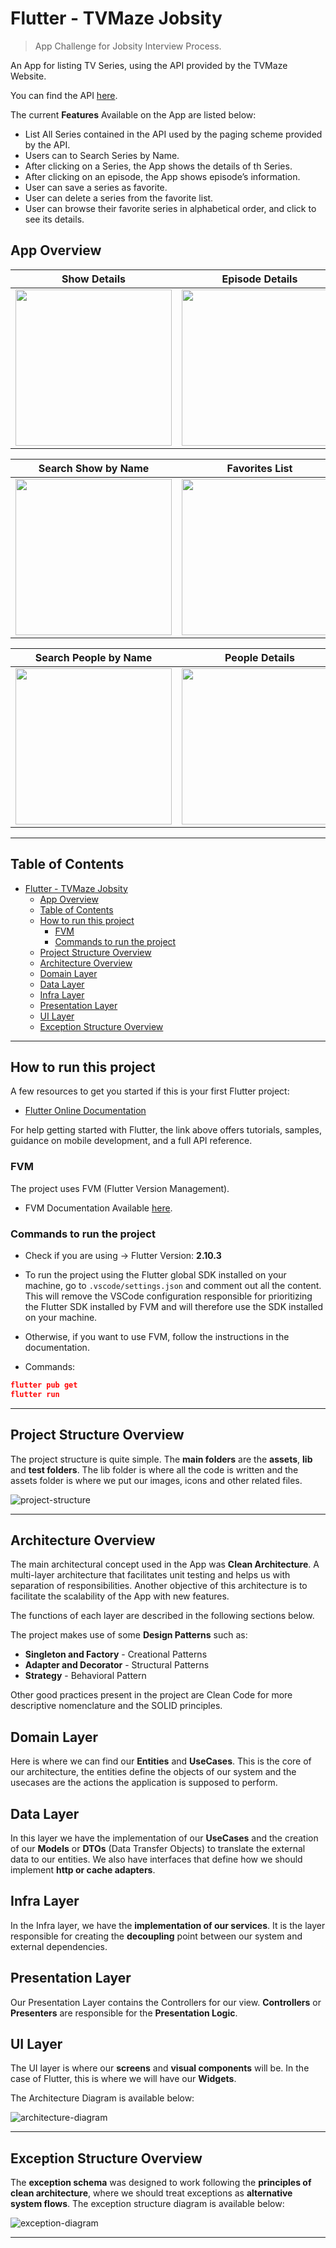 # Flutter - TVMaze Jobsity

> App Challenge for Jobsity Interview Process.
> 

An App for listing TV Series, using the API provided by the TVMaze Website.

You can find the API [here](https://www.tvmaze.com/api).

The current **Features** Available on the App are listed below:

- List All Series contained in the API used by the paging scheme provided by the API.
- Users can to Search Series by Name.
- After clicking on a Series, the App shows the details of th Series.
- After clicking on an episode, the App shows episode’s information.
- User can save a series as favorite.
- User can delete a series from the favorite list.
- User can browse their favorite series in alphabetical order, and click to see its details.

## App Overview
Show Details             |  Episode Details
:-------------------------:|:-------------------------:
<img src="https://i.imgur.com/AHYCjMr.png" width="250">  |  <img src="https://i.imgur.com/tDI7Avf.png" width="250">

Search Show by Name             |  Favorites List
:-------------------------:|:-------------------------:
<img src="https://i.imgur.com/G0Jp7fF.png" width="250">  |  <img src="https://i.imgur.com/ZGulB0h.png" width="250">

Search People by Name            |  People Details
:-------------------------:|:-------------------------:
<img src="https://i.imgur.com/Oa8LR4p.png" width="250">  |  <img src="https://i.imgur.com/PC0wDE9.png" width="250">

---

## Table of Contents

- [Flutter - TVMaze Jobsity](#flutter---tvmaze-jobsity)
  - [App Overview](#app-overview)
  - [Table of Contents](#table-of-contents)
  - [How to run this project](#how-to-run-this-project)
    - [FVM](#fvm)
    - [Commands to run the project](#commands-to-run-the-project)
  - [Project Structure Overview](#project-structure-overview)
  - [Architecture Overview](#architecture-overview)
  - [Domain Layer](#domain-layer)
  - [Data Layer](#data-layer)
  - [Infra Layer](#infra-layer)
  - [Presentation Layer](#presentation-layer)
  - [UI Layer](#ui-layer)
  - [Exception Structure Overview](#exception-structure-overview)

---

## How to run this project

A few resources to get you started if this is your first Flutter project:

- [Flutter Online Documentation](https://flutter.dev/docs)

For help getting started with Flutter, the link above offers tutorials, samples, guidance on mobile development, and a full API reference.

### FVM

The project uses FVM (Flutter Version Management).

- FVM Documentation Available [here](https://fvm.app/docs/getting_started/overview/).

### Commands to run the project

- Check if you are using → Flutter Version: **2.10.3**

- To run the project using the Flutter global SDK installed on your machine, go to `.vscode/settings.json` and comment out all the content. This will remove the VSCode configuration responsible for prioritizing the Flutter SDK installed by FVM and will therefore use the SDK installed on your machine.
- Otherwise, if you want to use FVM, follow the instructions in the documentation.

- Commands:

```json
flutter pub get
flutter run
```

---

## Project Structure Overview

The project structure is quite simple. The **main folders** are the **assets**, **lib** and **test folders**. The lib folder is where all the code is written and the assets folder is where we put our images, icons and other related files.

![project-structure](https://i.imgur.com/vo3i9eM.png)

---

## Architecture Overview

The main architectural concept used in the App was **Clean Architecture**. A multi-layer architecture that facilitates unit testing and helps us with separation of responsibilities. Another objective of this architecture is to facilitate the scalability of the App with new features.

The functions of each layer are described in the following sections below.

The project makes use of some **Design Patterns** such as:

- **Singleton and Factory** - Creational Patterns
- **Adapter and Decorator** - Structural Patterns
- **Strategy** - Behavioral Pattern

Other good practices present in the project are Clean Code for more descriptive nomenclature and the SOLID principles.

## Domain Layer

Here is where we can find our **Entities** and **UseCases**. This is the core of our architecture, the entities define the objects of our system and the usecases are the actions the application is supposed to perform.

## Data Layer

In this layer we have the implementation of our **UseCases** and the creation of our **Models** or **DTOs** (Data Transfer Objects) to translate the external data to our entities. We also have interfaces that define how we should implement **http or cache adapters**.

## Infra Layer

In the Infra layer, we have the **implementation of our services**. It is the layer responsible for creating the **decoupling** point between our system and external dependencies.

## Presentation Layer

Our Presentation Layer contains the Controllers for our view. **Controllers** or **Presenters** are responsible for the **Presentation Logic**.

## UI Layer

The UI layer is where our **screens** and **visual components** will be. In the case of Flutter, this is where we will have our **Widgets**.

The Architecture Diagram is available below:

![architecture-diagram](https://i.imgur.com/AIMflWB.png)

---

## Exception Structure Overview

The **exception schema** was designed to work following the **principles of clean architecture**, where we should treat exceptions as **alternative system flows**. The exception structure diagram is available below:

![exception-diagram](https://i.imgur.com/T4TIMSL.png)

---
